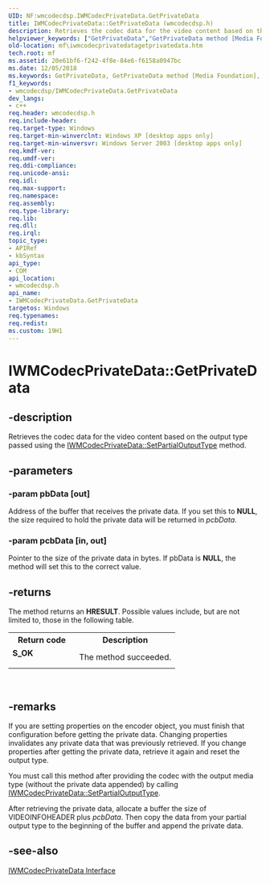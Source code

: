 ```yaml
---
UID: NF:wmcodecdsp.IWMCodecPrivateData.GetPrivateData
title: IWMCodecPrivateData::GetPrivateData (wmcodecdsp.h)
description: Retrieves the codec data for the video content based on the output type passed using the IWMCodecPrivateData::SetPartialOutputType method.
helpviewer_keywords: ["GetPrivateData","GetPrivateData method [Media Foundation]","GetPrivateData method [Media Foundation]","IWMCodecPrivateData interface","IWMCodecPrivateData interface [Media Foundation]","GetPrivateData method","IWMCodecPrivateData.GetPrivateData","IWMCodecPrivateData::GetPrivateData","codecapi.iwmcodecprivatedatagetprivatedata","mf.iwmcodecprivatedatagetprivatedata","wmcodecdsp/IWMCodecPrivateData::GetPrivateData"]
old-location: mf\iwmcodecprivatedatagetprivatedata.htm
tech.root: mf
ms.assetid: 20e61bf6-f242-4f8e-84e6-f6158a0947bc
ms.date: 12/05/2018
ms.keywords: GetPrivateData, GetPrivateData method [Media Foundation], GetPrivateData method [Media Foundation],IWMCodecPrivateData interface, IWMCodecPrivateData interface [Media Foundation],GetPrivateData method, IWMCodecPrivateData.GetPrivateData, IWMCodecPrivateData::GetPrivateData, codecapi.iwmcodecprivatedatagetprivatedata, mf.iwmcodecprivatedatagetprivatedata, wmcodecdsp/IWMCodecPrivateData::GetPrivateData
f1_keywords:
- wmcodecdsp/IWMCodecPrivateData.GetPrivateData
dev_langs:
- c++
req.header: wmcodecdsp.h
req.include-header: 
req.target-type: Windows
req.target-min-winverclnt: Windows XP [desktop apps only]
req.target-min-winversvr: Windows Server 2003 [desktop apps only]
req.kmdf-ver: 
req.umdf-ver: 
req.ddi-compliance: 
req.unicode-ansi: 
req.idl: 
req.max-support: 
req.namespace: 
req.assembly: 
req.type-library: 
req.lib: 
req.dll: 
req.irql: 
topic_type:
- APIRef
- kbSyntax
api_type:
- COM
api_location:
- wmcodecdsp.h
api_name:
- IWMCodecPrivateData.GetPrivateData
targetos: Windows
req.typenames: 
req.redist: 
ms.custom: 19H1
---
```


# IWMCodecPrivateData::GetPrivateData


## -description


Retrieves the codec data for the video content based on the output type passed using the <a href="https://docs.microsoft.com/windows/desktop/api/wmcodecdsp/nf-wmcodecdsp-iwmcodecprivatedata-setpartialoutputtype">IWMCodecPrivateData::SetPartialOutputType</a> method.



## -parameters




### -param pbData [out]

Address of the buffer that receives the private data. If you set this to <b>NULL</b>, the size required to hold the private data will be returned in <i>pcbData</i>.


### -param pcbData [in, out]

Pointer to the size of the private data in bytes. If pbData is <b>NULL</b>, the method will set this to the correct value.


## -returns



The method returns an <b>HRESULT</b>. Possible values include, but are not limited to, those in the following table.

<table>
<tr>
<th>Return code</th>
<th>Description</th>
</tr>
<tr>
<td width="40%">
<dl>
<dt><b>S_OK</b></dt>
</dl>
</td>
<td width="60%">
The method succeeded.

</td>
</tr>
</table>
 




## -remarks



If you are setting properties on the encoder object, you must finish that configuration before getting the private data. Changing properties invalidates any private data that was previously retrieved. If you change properties after getting the private data, retrieve it again and reset the output type.

You must call this method after providing the codec with the output media type (without the private data appended) by calling <a href="https://docs.microsoft.com/windows/desktop/api/wmcodecdsp/nf-wmcodecdsp-iwmcodecprivatedata-setpartialoutputtype">IWMCodecPrivateData::SetPartialOutputType</a>.

After retrieving the private data, allocate a buffer the size of VIDEOINFOHEADER plus <i>pcbData</i>. Then copy the data from your partial output type to the beginning of the buffer and append the private data. 




## -see-also




<a href="https://docs.microsoft.com/windows/desktop/api/wmcodecdsp/nn-wmcodecdsp-iwmcodecprivatedata">IWMCodecPrivateData Interface</a>
 

 

